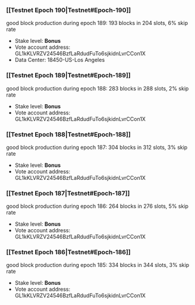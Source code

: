 ### [[Testnet Epoch 190|Testnet#Epoch-190]]
good block production during epoch 189: 193 blocks in 204 slots, 6% skip rate
* Stake level: **Bonus**
* Vote account address: GL1kKLVRZV24546BzfLaRdudFuTo6sjkidnLvrCCon1X
* Data Center: 18450-US-Los Angeles
### [[Testnet Epoch 189|Testnet#Epoch-189]]
good block production during epoch 188: 283 blocks in 288 slots, 2% skip rate
* Stake level: **Bonus**
* Vote account address: GL1kKLVRZV24546BzfLaRdudFuTo6sjkidnLvrCCon1X
### [[Testnet Epoch 188|Testnet#Epoch-188]]
good block production during epoch 187: 304 blocks in 312 slots, 3% skip rate
* Stake level: **Bonus**
* Vote account address: GL1kKLVRZV24546BzfLaRdudFuTo6sjkidnLvrCCon1X
### [[Testnet Epoch 187|Testnet#Epoch-187]]
good block production during epoch 186: 264 blocks in 276 slots, 5% skip rate
* Stake level: **Bonus**
* Vote account address: GL1kKLVRZV24546BzfLaRdudFuTo6sjkidnLvrCCon1X
### [[Testnet Epoch 186|Testnet#Epoch-186]]
good block production during epoch 185: 334 blocks in 344 slots, 3% skip rate
* Stake level: **Bonus**
* Vote account address: GL1kKLVRZV24546BzfLaRdudFuTo6sjkidnLvrCCon1X